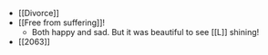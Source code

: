 - [[Divorce]]
- [[Free from suffering]]!
  - Both happy and sad. But it was beautiful to see [[L]] shining!
- [[2063]]
